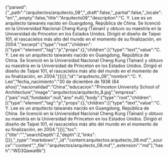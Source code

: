 {"parsed":{"_path":"/arquitectos/arquitecto_08","_draft":false,"_partial":false,"_locale":"en","_empty":false,"title":"Arquitecto08","description":"C. Y. Lee es un arquitecto taiwanés nacido en Guangdong, República de China. Se licenció en la Universidad Nacional Cheng Kung (Tainan) y obtuvo su maestría en la Universidad de Princeton en los Estados Unidos. Dirigió el diseño de Taipei 101, el rascacielos más alto del mundo en el momento de su finalización, en 2004.","excerpt":{"type":"root","children":[{"type":"element","tag":"p","props":{},"children":[{"type":"text","value":"C. Y. Lee es un arquitecto taiwanés nacido en Guangdong, República de China. Se licenció en la Universidad Nacional Cheng Kung (Tainan) y obtuvo su maestría en la Universidad de Princeton en los Estados Unidos. Dirigió el diseño de Taipei 101, el rascacielos más alto del mundo en el momento de su finalización, en 2004."}]}]},"id":"arquitecto_08","nombre":"C. Y. Lee","fecha_nacimiento":"30 de diciembre de 1938 (84 años)","nacionalidad":"China","educacion":"Princeton University School of Architecture","image":"arquitectos/arquitecto_8.jpg","empresa":{"pais":null,"fundador":null,"ano":null},"body":{"type":"root","children":[{"type":"element","tag":"p","props":{},"children":[{"type":"text","value":"C. Y. Lee es un arquitecto taiwanés nacido en Guangdong, República de China. Se licenció en la Universidad Nacional Cheng Kung (Tainan) y obtuvo su maestría en la Universidad de Princeton en los Estados Unidos. Dirigió el diseño de Taipei 101, el rascacielos más alto del mundo en el momento de su finalización, en 2004."}]}],"toc":{"title":"","searchDepth":2,"depth":2,"links":[]}},"_type":"markdown","_id":"content:arquitectos:arquitecto_08.md","_source":"content","_file":"arquitectos/arquitecto_08.md","_extension":"md"},"hash":"WD3QawaI6k"}